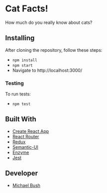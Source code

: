 # Cat Facts!

How much do you really know about cats?

## Installing

After cloning the repository, follow these steps:

- `npm install`
- `npm start`
- Navigate to http://localhost:3000/

### Testing

To run tests:

- `npm test`

## Built With

- [Create React App](https://github.com/facebook/create-react-app)
- [React Router](https://reacttraining.com/react-router/)
- [Redux](https://redux.js.org/)
- [Semantic-UI](https://react.semantic-ui.com/)
- [Enzyme](https://airbnb.io/enzyme/docs/api/)
- [Jest](https://jestjs.io/)

## Developer

- [Michael Bush](https://michaelegregious.github.io/)

